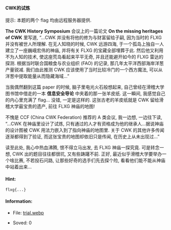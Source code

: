 #### CWK的试炼  


提示: 本题的两个 flag 均由远程服务器提供.

**The CWK History Symposium** 会议上的一篇论文 **On the missing heritages of CWK** 里写道, “…CWK 并没有将他的修为与财富留给子嗣, 因为当时的 FLXG 并没有被世人所理解. 在无人知晓的时候, CWK 远游四海, 于一个孤岛上独自一人建立了一座巍峨宏伟的神庙, 并将有关 FLXG 的宝藏全部埋葬于此. 然后他又利用不为人知的技术, 使这座荒岛看起来平平无奇, 并且还能避开如今的 FLXG 雷达的探测. 根据当时联合国粮食与农业组织 (FAO) 的记录, 那几年太平洋西部海岸洋葱产量锐减. 我们由此推测 CWK 应该使用了当时比较冷门的一个西方魔法, 可以从洋葱中提取能量从而隐藏海域…”

当我偶然翻到这篇 paper 的时候, 脑子里电光火石般想起来, 自己曾经在滑稽大学图书馆中借走的一本 **信息安全导论** 中夹着的那一张羊皮纸. 这一瞬间, 我感觉自己的内心里充满了 flag… 没错, 一定是这样的. 这张古老的羊皮纸就是 CWK 留给滑稽大学最宝贵的遗产, 前往 FLXG 神庙的地图!

不愧是 CCF (China CWK Federation) 推荐的 A 类会议, 我一边想, 一边往下读, “…CWK 在神庙里设计了试炼, 只有通过的人才有资格成为他的继承人…据说神庙的设计图被 CWK 用法力嵌入到了指向神庙的地图里. 关于 CWK 的其他许多传闻逐渐都得到了验证, 而这张宝贵的地图却依旧只是传闻, 在历史上从未出现过…”

读至此处, 我心中热血沸腾, 恨不得立马出发, 去 FLXG 神庙一探究竟. 可是转念一想, CWK 出的题目往往都很坑, 又有些踌躇不前. 正好, 最近似乎滑稽大学要举办一个啥比赛, 不若投石问路, 让那些好奇的选手们先去探个险, 看看他们能不能从神庙中站着出来…
  
#### Hint:  

``` 
flxg{...}  
``` 
#### Information:  

* File: [trial.webp](files/trial.webp)  

* Soved: 0  

